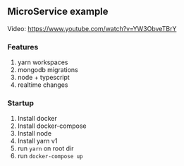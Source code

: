 ## MicroService example

Video: https://www.youtube.com/watch?v=YW3ObveTBrY 

### Features
1. yarn workspaces
1. mongodb migrations
1. node + typescript
1. realtime changes

### Startup
1. Install docker
1. Install docker-compose
1. Install node
1. Install yarn v1
1. run `yarn` on root dir
1. run `docker-compose up`

